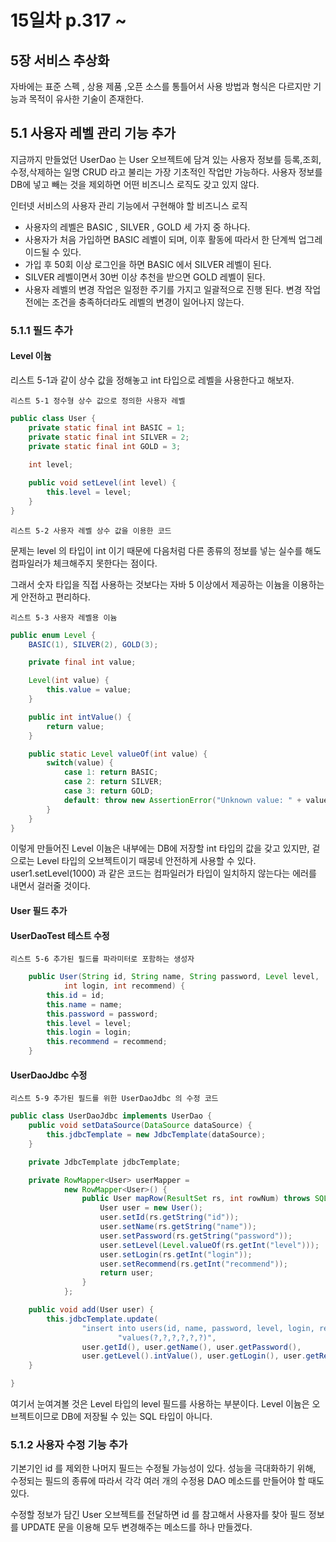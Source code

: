 # 15일차 p.317 ~ 

## 5장 서비스 추상화

자바에는 표준 스펙 , 상용 제품 ,오픈 소스를 통틀어서 사용 방법과 형식은 다르지만 기능과 
목적이 유사한 기술이 존재한다.

## 5.1 사용자 레벨 관리 기능 추가

지금까지 만들었던 UserDao 는 User 오브젝트에 담겨 있는 사용자 정보를 등록,조회,수정,삭제하는 일명
CRUD 라고 불리는 가장 기초적인 작업만 가능하다.
사용자 정보를 DB에 넣고 빼는 것을 제외하면 어떤 비즈니스 로직도 갖고 있지 않다.

인터넷 서비스의 사용자 관리 기능에서 구현해야 할 비즈니스 로직 

- 사용자의 레벨은 BASIC , SILVER , GOLD 세 가지 중 하나다.
- 사용자가 처음 가입하면 BASIC 레벨이 되며, 이후 활동에 따라서 한 단계씩 업그레이드될 수 있다.
- 가입 후 50회 이상 로그인을 하면 BASIC 에서 SILVER 레벨이 된다.
- SILVER 레벨이면서 30번 이상 추천을 받으면 GOLD 레벨이 된다.
- 사용자 레벨의 변경 작업은 일정한 주기를 가지고 일괄적으로 진행 된다. 변경 작업 전에는 조건을 충족하더라도 레벨의 변경이 일어나지 않는다.

### 5.1.1 필드 추가

#### Level 이늄

리스트 5-1과 같이 상수 값을 정해놓고 int 타입으로 레벨을 사용한다고 해보자.

`리스트 5-1 정수형 상수 값으로 정의한 사용자 레벨`

```java
public class User {
    private static final int BASIC = 1;
    private static final int SILVER = 2;
    private static final int GOLD = 3;
    
    int level;

    public void setLevel(int level) {
        this.level = level;
    }
}
```

`리스트 5-2 사용자 레벨 상수 값을 이용한 코드`

문제는 level 의 타입이 int 이기 때문에 다음처럼 다른 종류의 정보를 넣는 실수를 해도 컴파일러가 체크해주지 못한다는 점이다.

그래서 숫자 타입을 직접 사용하는 것보다는 자바 5 이상에서 제공하는 이늄을
이용하는 게 안전하고 편리하다.

`리스트 5-3 사용자 레벨용 이늄`

```java
public enum Level {
    BASIC(1), SILVER(2), GOLD(3);

    private final int value;

    Level(int value) {
        this.value = value;
    }

    public int intValue() {
        return value;
    }

    public static Level valueOf(int value) {
        switch(value) {
            case 1: return BASIC;
            case 2: return SILVER;
            case 3: return GOLD;
            default: throw new AssertionError("Unknown value: " + value);
        }
    }
}

```

이렇게 만들어진 Level 이늄은 내부에는 DB에 저장할 int 타입의 값을 갖고 있지만,
겉으로는 Level 타입의 오브젝트이기 때뭉네 안전하게 사용할 수 있다.
user1.setLevel(1000) 과 같은 코드는 컴파일러가 타입이 일치하지 않는다는 에러를 내면서
걸러줄 것이다.

#### User 필드 추가

#### UserDaoTest 테스트 수정


`리스트 5-6 추가된 필드를 파라미터로 포함하는 생성자`

```java
	public User(String id, String name, String password, Level level,
			int login, int recommend) {
		this.id = id;
		this.name = name;
		this.password = password;
		this.level = level;
		this.login = login;
		this.recommend = recommend;
	}
```

#### UserDaoJdbc 수정

`리스트 5-9 추가된 필드를 위한 UserDaoJdbc 의 수정 코드`


```java
public class UserDaoJdbc implements UserDao {
    public void setDataSource(DataSource dataSource) {
        this.jdbcTemplate = new JdbcTemplate(dataSource);
    }

    private JdbcTemplate jdbcTemplate;

    private RowMapper<User> userMapper =
            new RowMapper<User>() {
                public User mapRow(ResultSet rs, int rowNum) throws SQLException {
                    User user = new User();
                    user.setId(rs.getString("id"));
                    user.setName(rs.getString("name"));
                    user.setPassword(rs.getString("password"));
                    user.setLevel(Level.valueOf(rs.getInt("level")));
                    user.setLogin(rs.getInt("login"));
                    user.setRecommend(rs.getInt("recommend"));
                    return user;
                }
            };

    public void add(User user) {
        this.jdbcTemplate.update(
                "insert into users(id, name, password, level, login, recommend) " +
                        "values(?,?,?,?,?,?)",
                user.getId(), user.getName(), user.getPassword(),
                user.getLevel().intValue(), user.getLogin(), user.getRecommend());
    }

}
```

여기서 눈여겨볼 것은 Level 타입의 level 필드를 사용하는 부분이다.
Level 이늄은 오브젝트이므로 DB에 저장될 수 있는 SQL 타입이 아니다.

### 5.1.2 사용자 수정 기능 추가

기본기인 id 를 제외한 나머지 필드는 수정될 가능성이 있다.
성능을 극대화하기 위해, 수정되는 필드의 종류에 따라서 각각 여러 개의 수정용 DAO
메소드를 만들어야 할 때도 있다.

수정할 정보가 담긴 User 오브젝트를 전달하면 id 를 참고해서 사용자를 찾아 필드 정보를 UPDATE 문을 이용해 모두 변경해주는 메소드를 하나 만들겠다.